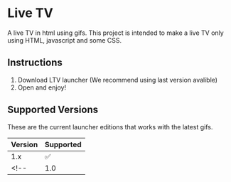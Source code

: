 # Live TV
A live TV in html using gifs.
This project is intended to make a live TV only using HTML, javascript and some CSS.
## Instructions
1. Download LTV launcher (We recommend using last version avalible)
2. Open and enjoy!
## Supported Versions

These are the current launcher editions that works with the latest gifs.

| Version | Supported          |
| ------- | ------------------ |
| 1.x     | :white_check_mark: |
<!--| 1.0     | :x:                |-->
